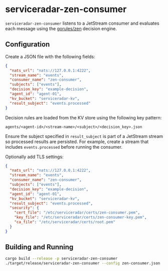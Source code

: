 # serviceradar-zen-consumer

`serviceradar-zen-consumer` listens to a JetStream consumer and evaluates each message using the [gorules/zen](https://github.com/gorules/zen) decision engine.

## Configuration

Create a JSON file with the following fields:

```json
{
  "nats_url": "nats://127.0.0.1:4222",
  "stream_name": "events",
  "consumer_name": "zen-consumer",
  "subjects": ["events"],
  "decision_key": "example-decision",
  "agent_id": "agent-01",
  "kv_bucket": "serviceradar-kv",
  "result_subject": "events.processed"
}
```

Decision rules are loaded from the KV store using the following key pattern:

```
agents/<agent-id>/<stream-name>/<subject>/<decision_key>.json
```

Ensure the subject specified in `result_subject` is part of a JetStream stream
so processed results are persisted. For example, create a stream that includes
`events.processed` before running the consumer.

Optionally add TLS settings:

```json
{
  "nats_url": "nats://127.0.0.1:4222",
  "stream_name": "events",
  "consumer_name": "zen-consumer",
  "subjects": ["events"],
  "decision_key": "example-decision",
  "agent_id": "agent-01",
  "kv_bucket": "serviceradar-kv",
  "result_subject": "events.processed",
  "security": {
    "cert_file": "/etc/serviceradar/certs/zen-consumer.pem",
    "key_file": "/etc/serviceradar/certs/zen-consumer-key.pem",
    "ca_file": "/etc/serviceradar/certs/root.pem"
  }
}
```

## Building and Running

```bash
cargo build --release -p serviceradar-zen-consumer
./target/release/serviceradar-zen-consumer --config zen-consumer.json
```
